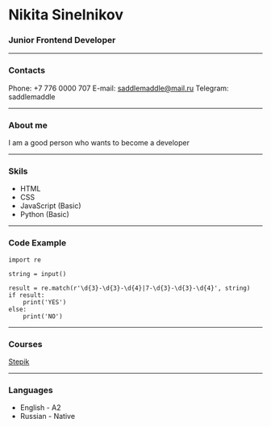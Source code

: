 # **Nikita Sinelnikov**
### **Junior Frontend Developer**
****
### **Contacts**

Phone: +7 776 0000 707
E-mail: saddlemaddle@mail.ru
Telegram: saddlemaddle
****
### **About me**
I am a good person who wants to become a developer
****
### **Skils**

* HTML
* CSS
* JavaScript (Basic)
* Python (Basic)
****
### **Code Example**

```
import re

string = input()

result = re.match(r'\d{3}-\d{3}-\d{4}|7-\d{3}-\d{3}-\d{4}', string)
if result:
    print('YES')
else:
    print('NO')
```

****
### **Courses**
[Stepik](https://stepik.org/users/417639738)
****
### **Languages**
* English - A2
* Russian - Native
